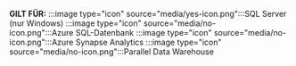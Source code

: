 <Token>**GILT FÜR:** :::image type="icon" source="media/yes-icon.png":::SQL Server (nur Windows) :::image type="icon" source="media/no-icon.png":::Azure SQL-Datenbank :::image type="icon" source="media/no-icon.png":::Azure Synapse Analytics :::image type="icon" source="media/no-icon.png":::Parallel Data Warehouse </Token>